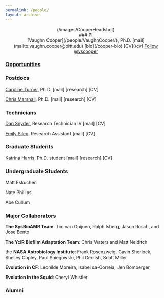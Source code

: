 ```yaml
---
permalink: /people/
layout: archive
---
```


<center>(/images/CooperHeadshot)</center>

<center>### PI</center>

<center>[Vaughn Cooper](/people/VaughnCooper/), Ph.D. [mail](mailto:vaughn.cooper@pitt.edu) [bio](/cooper-bio) [CV](/cv) <a href="https://twitter.com/vscooper" class="twitter-follow-button" data-show-count="false">Follow @vscooper</a><script async src="//platform.twitter.com/widgets.js" charset="utf-8"></script></center>

### [Opportunities](/opportunities)

### Postdocs
[Caroline Turner](/people/CarolineTurner/), Ph.D. [mail] [research] [CV]

[Chris Marshall](/people/ChrisMarshall/), Ph.D. [mail] [research] [CV]

### Technicians

[Dan Snyder](/people/DanSnyder/), Research Technician IV [mail] [CV]

[Emily Sileo](/people/EmilySileo/), Research Assistant [mail] [CV]

### Graduate Students

[Katrina Harris](/people/KatrinaHarris/), Ph.D. student [mail] [research] [CV]

### Undergraduate Students

Matt Eskuchen

Nate Phillips

Abe Cullum

### Major Collaborators
**The SysBioAMR Team**: Tim van Opijnen, Ralph Isberg, Jason Rosch, and Jose Bento

**The YciR Biofilm Adaptation Team**: Chris Waters and Matt Neiditch

the **NASA Astrobiology Institute**: Frank Rosenzweig, Gavin Sherlock, Shelley Copley, Paul Sniegowski, Phil Gerrish, Scott Miller

**Evolution in CF**: Leonilde Moreira, Isabel sa-Correia, Jen Bomberger

**Evolution in the Squid**: Cheryl Whistler

### Alumni
